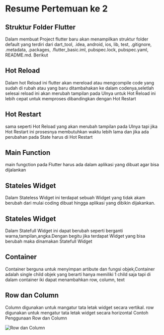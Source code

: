 <h1> Resume Pertemuan ke 2 </h1>

<h2>Struktur Folder Flutter</h2>
Dalam membuat Project flutter baru akan menampilkan struktur folder default yang terdiri dari dart_tool, .idea, android, ios, lib, test,
.gitignore, .metadata, .packages, .flutter_basic.iml, pubspec.lock, pubspec.yaml,
README.md.
Berikut

</br>
<h2> Hot Reload </h2>
Dalam hot Reload ini flutter akan mereload atau mengcompile code yang sudah di rubah atau yang baru ditambahakan ke dalam codenya,seletlah selesai reload ini akan merubah tampilan pada UInya untuk Hot Reload ini lebih cepat untuk memproses dibandingkan dengan Hot Restart 

</br>
<h2> Hot Restart  </h2>
sama seperti Hot Reload yang akan merubah tampilan pada UInya tapi jika Hot Restart ini prosesnya membutuhkan waktu lebih lama dan jika ada perubahan pada State harus di Hot Restart

</br>
<h2> Main Function </h2>
main fungction pada Flutter harus ada dalam aplikasi yang dibuat agar bisa dijalankan

</br>
<h2> Stateles Widget </h2>
 Dalam Stateless Widget ini terdapat sebuah Widget yang tidak akam berubah dari mulai coding dibuat hingga aplikasi yang dibikin dijakankan. 

</br>
 <h2> Stateles Widget </h2>
    Dalam Statefull Widget ini dapat berubah seperti berganti   warna,tampilan,angka.Dengan begitu jika terdapat Widget yang bisa berubah maka dinamakan Statefull Widget 

 </br>
 <h2> Container </h2>
 Container berguna untuk menyimpan artibute dan fungsi objek,Container adalah single child objek yang berarti hanya memiliki 1 child saja tapi di dalam container iki dapat menambahkan row, column, text 

 </br>
 <h2> Row dan Column </h2>
Column  digunakan untuk mangatur tata letak widget secara vertikal. row
digunakan untuk mengatur tata letak widget secara horizontal
Contoh Penggunaan Row dan Column

![Row dan Column](https://i.ytimg.com/vi/cQeeVblIRbE/maxresdefault.jpg)

    